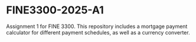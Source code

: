 # FINE3300-2025-A1
Assignment 1 for FINE 3300. This repository includes a mortgage payment calculator for different payment schedules, as well as a currency converter.
